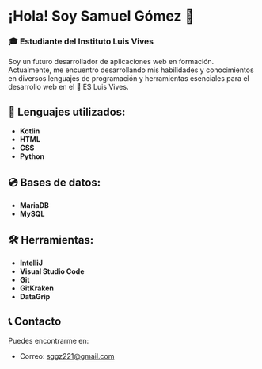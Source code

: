 # ¡Hola! Soy Samuel Gómez 👋

### 🎓 Estudiante del Instituto Luis Vives

Soy un futuro desarrollador de aplicaciones web en formación. Actualmente, me encuentro desarrollando mis habilidades y conocimientos en diversos lenguajes de programación y herramientas esenciales para el desarrollo web en el 📍IES Luis Vives.

## 📓 Lenguajes utilizados:
- **Kotlin**
- **HTML**
- **CSS**
- **Python**

## 💿 Bases de datos:
- **MariaDB**
- **MySQL**

## 🛠️ Herramientas:
- **IntelliJ**
- **Visual Studio Code**
- **Git**
- **GitKraken**
- **DataGrip**

## 📞 Contacto
Puedes encontrarme en:
- Correo: sggz221@gmail.com

